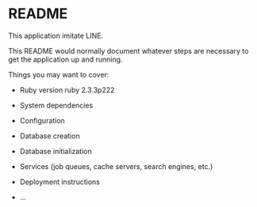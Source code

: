 # README
This application imitate LINE.




This README would normally document whatever steps are necessary to get the
application up and running.

Things you may want to cover:

* Ruby version
ruby 2.3.3p222
* System dependencies

* Configuration

* Database creation

* Database initialization

* Services (job queues, cache servers, search engines, etc.)

* Deployment instructions

* ...
